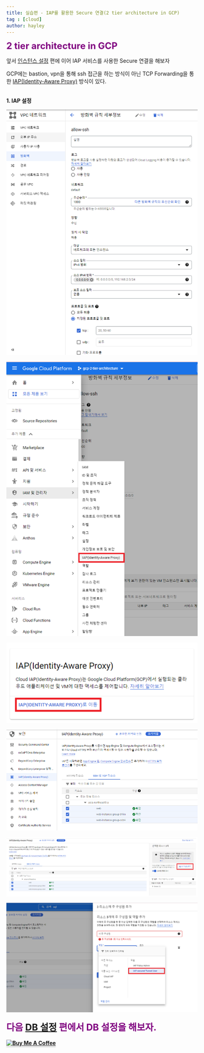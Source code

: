 ```yaml
---
title: 실습편 - IAP를 활용한 Secure 연결(2 tier architecture in GCP)
tag : [cloud]
author: hayley
---
```


<font size="5" color="purple"><b>2 tier architecture in GCP</b></font>
<p> 앞서 <a href="https://hayleyshim.github.io/blog/gcp3">인스턴스 설정</a> 편에 이어 IAP 서비스를 사용한 Secure 연결을 해보자
<p> GCP에는 bastion, vpn을 통해 ssh 접근을 하는 방식이 아닌 TCP Forwarding을 통한 <a href="https://cloud.google.com/iap/docs/using-tcp-forwarding">IAP(Identity-Aware Proxy)</a> 방식이 있다.
<br>
<br>
<p><b>1. IAP 설정
<p><img src="https://github.com/hayleyshim/hayleyshim.github.io/blob/master/assets/images/projects/iap1.PNG?raw=true">
<p><img src="https://github.com/hayleyshim/hayleyshim.github.io/blob/master/assets/images/projects/iap2.PNG?raw=true">
<p><img src="https://github.com/hayleyshim/hayleyshim.github.io/blob/master/assets/images/projects/iap3.PNG?raw=true"> 
<p><img src="https://github.com/hayleyshim/hayleyshim.github.io/blob/master/assets/images/projects/iap4.PNG?raw=true">  
<p><img src="https://github.com/hayleyshim/hayleyshim.github.io/blob/master/assets/images/projects/iap5.PNG?raw=true"> 
<p><img src="https://github.com/hayleyshim/hayleyshim.github.io/blob/master/assets/images/projects/iap6.PNG?raw=true">   
<br>  
<br>
<font size="5" color="purple"><b>다음 <a href="https://hayleyshim.github.io/blog/gcp5">DB 설정</a> 편에서 DB 설정을 해보자.</b></font>
<br>
<br>
<a href="https://www.buymeacoffee.com/yhshim17" target="_blank"><img src="https://www.buymeacoffee.com/assets/img/custom_images/orange_img.png" alt="Buy Me A Coffee" style="height: 41px !important;width: 174px !important;box-shadow: 0px 3px 2px 0px rgba(190, 190, 190, 0.5) !important;-webkit-box-shadow: 0px 3px 2px 0px rgba(190, 190, 190, 0.5) !important;" ></a>
